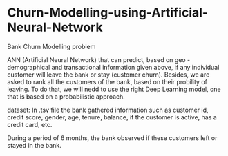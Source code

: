 # Churn-Modelling-using-Artificial-Neural-Network
Bank Churn Modelling problem

ANN (Artificial Neural Network) that can predict, based on geo - demographical and transactional information given above, if any individual customer will leave the bank or stay (customer churn). Besides, we are asked to rank all the customers of the bank, based on their probility of leaving. To do that, we will nedd to use the right Deep Learning model, one that is based on a probabilistic approach.

dataset: In .tsv file the bank gathered information such as customer id, credit score, gender, age, tenure, balance, if the customer is active, has a credit card, etc.

During a period of 6 months, the bank observed if these customers left or stayed in the bank.
